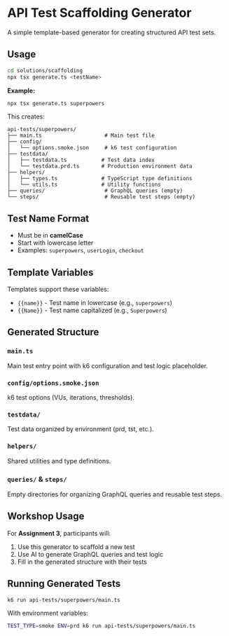 # API Test Scaffolding Generator

A simple template-based generator for creating structured API test sets.

## Usage

```bash
cd solutions/scaffolding
npx tsx generate.ts <testName>
```

**Example:**
```bash
npx tsx generate.ts superpowers
```

This creates:
```
api-tests/superpowers/
├── main.ts                    # Main test file
├── config/
│   └── options.smoke.json     # k6 test configuration
├── testdata/
│   ├── testdata.ts           # Test data index
│   └── testdata.prd.ts       # Production environment data
├── helpers/
│   ├── types.ts              # TypeScript type definitions
│   └── utils.ts              # Utility functions
├── queries/                   # GraphQL queries (empty)
└── steps/                     # Reusable test steps (empty)
```

## Test Name Format

- Must be in **camelCase**
- Start with lowercase letter
- Examples: `superpowers`, `userLogin`, `checkout`

## Template Variables

Templates support these variables:
- `{{name}}` - Test name in lowercase (e.g., `superpowers`)
- `{{Name}}` - Test name capitalized (e.g., `Superpowers`)

## Generated Structure

### `main.ts`
Main test entry point with k6 configuration and test logic placeholder.

### `config/options.smoke.json`
k6 test options (VUs, iterations, thresholds).

### `testdata/`
Test data organized by environment (prd, tst, etc.).

### `helpers/`
Shared utilities and type definitions.

### `queries/` & `steps/`
Empty directories for organizing GraphQL queries and reusable test steps.

## Workshop Usage

For **Assignment 3**, participants will:
1. Use this generator to scaffold a new test
2. Use AI to generate GraphQL queries and test logic
3. Fill in the generated structure with their tests

## Running Generated Tests

```bash
k6 run api-tests/superpowers/main.ts
```

With environment variables:
```bash
TEST_TYPE=smoke ENV=prd k6 run api-tests/superpowers/main.ts
```


